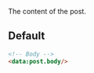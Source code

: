 <!--
@@@title:Body@@@
@@@description:The content of the post.@@@
@@@section:Snippets@@@
@@@subsection:Posts@@@
-->

The content of the post.


## Default

```html
<!-- Body -->
<data:post.body/>
```
